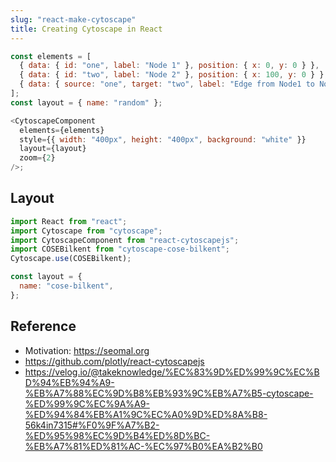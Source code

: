 ```yaml
---
slug: "react-make-cytoscape"
title: Creating Cytoscape in React
---
```


```js
const elements = [
  { data: { id: "one", label: "Node 1" }, position: { x: 0, y: 0 } },
  { data: { id: "two", label: "Node 2" }, position: { x: 100, y: 0 } },
  { data: { source: "one", target: "two", label: "Edge from Node1 to Node2" } },
];
const layout = { name: "random" };

<CytoscapeComponent
  elements={elements}
  style={{ width: "400px", height: "400px", background: "white" }}
  layout={layout}
  zoom={2}
/>;
```

## Layout

```js
import React from "react";
import Cytoscape from "cytoscape";
import CytoscapeComponent from "react-cytoscapejs";
import COSEBilkent from "cytoscape-cose-bilkent";
Cytoscape.use(COSEBilkent);

const layout = {
  name: "cose-bilkent",
};
```

## Reference

- Motivation: https://seomal.org
- https://github.com/plotly/react-cytoscapejs
- https://velog.io/@takeknowledge/%EC%83%9D%ED%99%9C%EC%BD%94%EB%94%A9-%EB%A7%88%EC%9D%B8%EB%93%9C%EB%A7%B5-cytoscape-%ED%99%9C%EC%9A%A9-%ED%94%84%EB%A1%9C%EC%A0%9D%ED%8A%B8-56k4in7315#%F0%9F%A7%B2-%ED%95%98%EC%9D%B4%ED%8D%BC-%EB%A7%81%ED%81%AC-%EC%97%B0%EA%B2%B0
